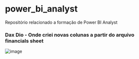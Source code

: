 # power_bi_analyst

Repositório relacionado a formação de Power BI Analyst


### Dax Dio - Onde criei novas colunas a partir do arquivo financials sheet
![image](https://github.com/user-attachments/assets/770ca60e-8120-412e-a6c9-ada3d0397df4)
